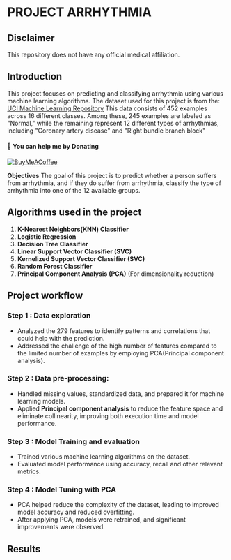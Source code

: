 

# PROJECT ARRHYTHMIA

## Disclaimer
This repository does not have any official medical affiliation.

## Introduction
This project focuses on predicting and classifying arrhythmia using various machine learning algorithms.
The dataset used for this project is from the:
[UCI Machine Learning Repository](https://archive.ics.uci.edu/ml/datasets/Arrhythmia)
This data consists of 452 examples across 16 different classes. Among these, 245 examples are labeled as "Normal," while the remaining represent 12 different types of arrhythmias, including "Coronary artery disease" and "Right bundle branch block"
#### 🫡 You can help me by Donating
[![BuyMeACoffee](https://img.shields.io/badge/Buy%20Me%20a%20Coffee-ffdd00?style=for-the-badge&logo=buy-me-a-coffee&logoColor=black)](https://buymeacoffee.com/heytanix)

**Objectives**
The goal of this project is to predict whether a person suffers from arrhythmia, and if they do suffer from arrhythmia, classify the type of arrhythmia into one of the 12 available groups.

## Algorithms used in the project
 1. **K-Nearest Neighbors(KNN) Classifier**
 2. **Logistic Regression**
 3. **Decision Tree Classifier**
 4. **Linear Support Vector Classifier (SVC)**
 5. **Kernelized Support Vector Classifier (SVC)**
 6. **Random Forest Classifier**
 7. **Principal Component Analysis (PCA)** (For dimensionality reduction)

## Project workflow

### Step 1 : Data exploration
- Analyzed the 279 features to identify patterns and correlations that could help with the prediction.
- Addressed the challenge of the high number of features compared to the limited number of examples by employing PCA(Principal component analysis).

### Step 2 : Data pre-processing:
- Handled missing values, standardized data, and prepared it for machine learning models.
- Applied **Principal component analysis** to reduce the feature space and eliminate collinearity, improving both execution time and model performance.

### Step 3 : Model Training and evaluation
- Trained various machine learning algorithms on the dataset.
- Evaluated model performance using accuracy, recall and other relevant metrics.

### Step 4 : Model Tuning with PCA
- PCA helped reduce the complexity of the dataset, leading to improved model accuracy and reduced overfitting.
-  After applying PCA, models were retrained, and significant improvements were observed.

## Results

